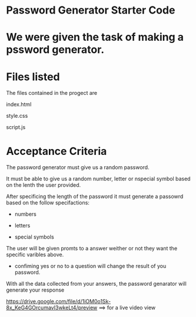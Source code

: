 # Password Generator Starter Code

# We were given the task of making a pssword generator.


# Files listed

The files contained in the progect are 
  
  index.html
  
  style.css
 
  script.js
  
# Acceptance Criteria 

The password generator must give us a random password.

It must be able to give us a random number, letter or nspecial symbol based on the lenth the user provided.


 After specificing the length of the password it must generate a passowrd based on the follow specifactions: 

* numbers

* letters

* special symbols


The user will be given promts to a answer weither or not they want the specific varibles above.

* confiming yes or no to a question will change the result of you password.

With all the data collected from your answers, the password genarator will generate your response


https://drive.google.com/file/d/1iOM0o1Sk-8x_KeG4GOrcumavI3wkeLt4/preview ==> for a live video view 
